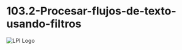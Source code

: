 # 103.2-Procesar-flujos-de-texto-usando-filtros
![LPI Logo](../../../wallpaper/diogenes_linux.png "Buscando al hombre nuevo")
